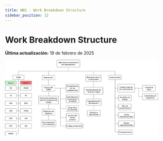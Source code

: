 ```yaml
---
title: WBS - Work Breakdown Structure
sidebar_position: 12
---
```


# Work Breakdown Structure

**Última actualización:** 19 de febrero de 2025

![alt text](./WBS-departamental.png)